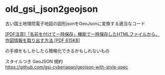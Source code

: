 # old_gsi_json2geojson

古い国土地理院電子地図の図形jsonをGeoJsonに変換する適当なコード

[[PDF注意]「名前を付けて一時保存」機能で一時保存したHTMLファイルから、作図情報を取り出す方法 [PDF 615KB]](https://maps.gsi.go.jp/help/pdf/GSIMaps_extract.pdf)

の手順をもしかしたら簡略化できるかもしれないもの

スタイルつき GeoJSON 規約  
https://github.com/gsi-cyberjapan/geojson-with-style-spec
